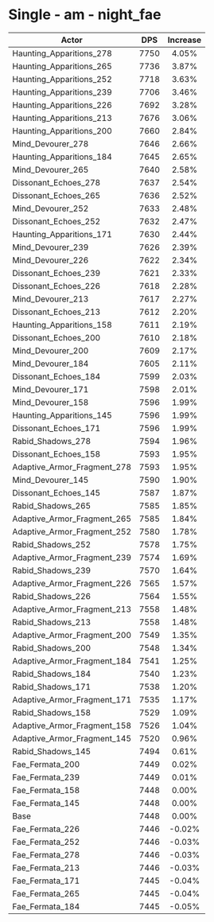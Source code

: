 # Single - am - night_fae
| Actor | DPS | Increase |
|---|:---:|:---:|
|Haunting_Apparitions_278|7750|4.05%|
|Haunting_Apparitions_265|7736|3.87%|
|Haunting_Apparitions_252|7718|3.63%|
|Haunting_Apparitions_239|7706|3.46%|
|Haunting_Apparitions_226|7692|3.28%|
|Haunting_Apparitions_213|7676|3.06%|
|Haunting_Apparitions_200|7660|2.84%|
|Mind_Devourer_278|7646|2.66%|
|Haunting_Apparitions_184|7645|2.65%|
|Mind_Devourer_265|7640|2.58%|
|Dissonant_Echoes_278|7637|2.54%|
|Dissonant_Echoes_265|7636|2.52%|
|Mind_Devourer_252|7633|2.48%|
|Dissonant_Echoes_252|7632|2.47%|
|Haunting_Apparitions_171|7630|2.44%|
|Mind_Devourer_239|7626|2.39%|
|Mind_Devourer_226|7622|2.34%|
|Dissonant_Echoes_239|7621|2.33%|
|Dissonant_Echoes_226|7618|2.28%|
|Mind_Devourer_213|7617|2.27%|
|Dissonant_Echoes_213|7612|2.20%|
|Haunting_Apparitions_158|7611|2.19%|
|Dissonant_Echoes_200|7610|2.18%|
|Mind_Devourer_200|7609|2.17%|
|Mind_Devourer_184|7605|2.11%|
|Dissonant_Echoes_184|7599|2.03%|
|Mind_Devourer_171|7598|2.01%|
|Mind_Devourer_158|7596|1.99%|
|Haunting_Apparitions_145|7596|1.99%|
|Dissonant_Echoes_171|7596|1.99%|
|Rabid_Shadows_278|7594|1.96%|
|Dissonant_Echoes_158|7593|1.95%|
|Adaptive_Armor_Fragment_278|7593|1.95%|
|Mind_Devourer_145|7590|1.90%|
|Dissonant_Echoes_145|7587|1.87%|
|Rabid_Shadows_265|7585|1.85%|
|Adaptive_Armor_Fragment_265|7585|1.84%|
|Adaptive_Armor_Fragment_252|7580|1.78%|
|Rabid_Shadows_252|7578|1.75%|
|Adaptive_Armor_Fragment_239|7574|1.69%|
|Rabid_Shadows_239|7570|1.64%|
|Adaptive_Armor_Fragment_226|7565|1.57%|
|Rabid_Shadows_226|7564|1.55%|
|Adaptive_Armor_Fragment_213|7558|1.48%|
|Rabid_Shadows_213|7558|1.48%|
|Adaptive_Armor_Fragment_200|7549|1.35%|
|Rabid_Shadows_200|7548|1.34%|
|Adaptive_Armor_Fragment_184|7541|1.25%|
|Rabid_Shadows_184|7540|1.23%|
|Rabid_Shadows_171|7538|1.20%|
|Adaptive_Armor_Fragment_171|7535|1.17%|
|Rabid_Shadows_158|7529|1.09%|
|Adaptive_Armor_Fragment_158|7526|1.04%|
|Adaptive_Armor_Fragment_145|7520|0.96%|
|Rabid_Shadows_145|7494|0.61%|
|Fae_Fermata_200|7449|0.02%|
|Fae_Fermata_239|7449|0.01%|
|Fae_Fermata_158|7448|0.00%|
|Fae_Fermata_145|7448|0.00%|
|Base|7448|0.00%|
|Fae_Fermata_226|7446|-0.02%|
|Fae_Fermata_252|7446|-0.03%|
|Fae_Fermata_278|7446|-0.03%|
|Fae_Fermata_213|7446|-0.03%|
|Fae_Fermata_171|7445|-0.04%|
|Fae_Fermata_265|7445|-0.04%|
|Fae_Fermata_184|7445|-0.05%|
